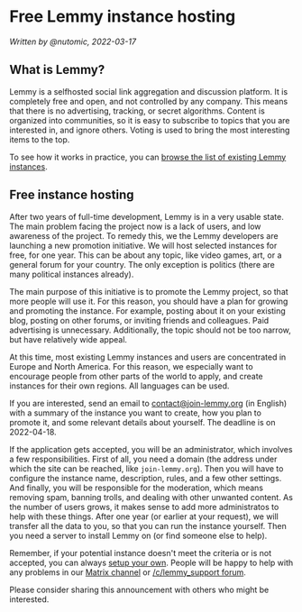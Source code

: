 # Free Lemmy instance hosting

_Written by @nutomic, 2022-03-17_

## What is Lemmy?

Lemmy is a selfhosted social link aggregation and discussion platform. It is completely free and open, and not controlled by any company. This means that there is no advertising, tracking, or secret algorithms. Content is organized into communities, so it is easy to subscribe to topics that you are interested in, and ignore others. Voting is used to bring the most interesting items to the top.

To see how it works in practice, you can [browse the list of existing Lemmy instances](https://join-lemmy.org/instances).

## Free instance hosting

After two years of full-time development, Lemmy is in a very usable state. The main problem facing the project now is a lack of users, and low awareness of the project. To remedy this, we the Lemmy developers are launching a new promotion initiative. We will host selected instances for free, for one year. This can be about any topic, like video games, art, or a general forum for your country. The only exception is politics (there are many political instances already).

The main purpose of this initiative is to promote the Lemmy project, so that more people will use it. For this reason, you should have a plan for growing and promoting the instance. For example, posting about it on your existing blog, posting on other forums, or inviting friends and colleagues. Paid advertising is unnecessary. Additionally, the topic should not be too narrow, but have relatively wide appeal.

At this time, most existing Lemmy instances and users are concentrated in Europe and North America. For this reason, we especially want to encourage people from other parts of the world to apply, and create instances for their own regions. All languages can be used.

If you are interested, send an email to contact@join-lemmy.org (in English) with a summary of the instance you want to create, how you plan to promote it, and some relevant details about yourself. The deadline is on 2022-04-18.

If the application gets accepted, you will be an administrator, which involves a few responsibilities. First of all, you need a domain (the address under which the site can be reached, like `join-lemmy.org`). Then you will have to configure the instance name, description, rules, and a few other settings. And finally, you will be responsible for the moderation, which means removing spam, banning trolls, and dealing with other unwanted content. As the number of users grows, it makes sense to add more administratos to help with these things. After one year (or earlier at your request), we will transfer all the data to you, so that you can run the instance yourself. Then you need a server to install Lemmy on (or find someone else to help).

Remember, if your potential instance doesn't meet the criteria or is not accepted, you can always [setup your own](https://join-lemmy.org/docs/en/administration/administration.html). People will be happy to help with any problems in our [Matrix channel](https://matrix.to/#/#lemmy:matrix.org) or [/c/lemmy_support forum](https://lemmy.ml/c/lemmy_support).

Please consider sharing this announcement with others who might be interested.
